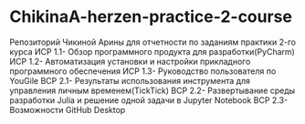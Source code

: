 # ChikinaA-herzen-practice-2-course
Репозиторий Чикиной Арины для отчетности по заданиям практики 2-го курса 
ИСР 1.1- Обзор программного продукта для разработки(PyCharm)
ИСР 1.2- Автоматизация установки и настройки прикладного программного обеспечения
ИСР 1.3- Руководство пользователя по YouGile
ВСР 2.1- Результаты использования инструмента для управления личным временем(TickTick)
ВСР 2.2- Развертывание среды разработки Julia и решение одной задачи в Jupyter Notebook
ВСР 2.3- Возможности GitHub Desktop
